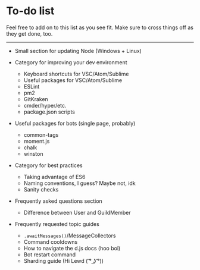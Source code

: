 # To-do list

Feel free to add on to this list as you see fit. Make sure to cross things off as they get done, too.

---

* Small section for updating Node (Windows + Linux)

* Category for improving your dev environment
	* Keyboard shortcuts for VSC/Atom/Sublime
	* Useful packages for VSC/Atom/Sublime
	* ESLint
	* pm2
	* GitKraken
	* cmder/hyper/etc.
	* package.json scripts

* Useful packages for bots (single page, probably) 
	* common-tags
	* moment.js
	* chalk
	* winston

* Category for best practices
	* Taking advantage of ES6
	* Naming conventions, I guess? Maybe not, idk
	* Sanity checks

* Frequently asked questions section
	* Difference between User and GuildMember

* Frequently requested topic guides
	* `.awaitMessages()`/MessageCollectors
	* Command cooldowns
	* How to navigate the d.js docs (hoo boi)
	* Bot restart command
	* Sharding guide (Hi Lewd ( ͡° ͜ʖ ͡°))
